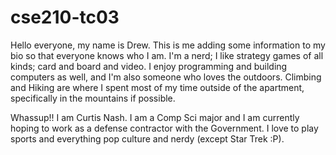 # cse210-tc03
Hello everyone, my name is Drew. This is me adding some information to my bio so that everyone knows who I am. I'm a nerd; I like strategy games of all kinds; card and board and video. I enjoy programming and building computers as well, and I'm also someone who loves the outdoors. Climbing and Hiking are where I spent most of my time outside of the apartment, specifically in the mountains if possible. 

Whassup!! I am Curtis Nash.  I am a Comp Sci major and I am currently hoping to work as a defense contractor with the Government.
I love to play sports and everything pop culture and nerdy (except Star Trek :P).
